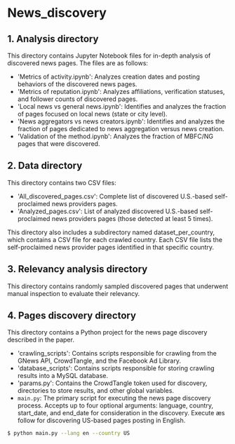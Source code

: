 # News_discovery

## 1. Analysis directory

This directory contains Jupyter Notebook files for in-depth analysis of discovered news pages. The files are as follows:

- 'Metrics of activity.ipynb': Analyzes creation dates and posting behaviors of the discovered news pages.
- 'Metrics of reputation.ipynb': Analyzes affiliations, verification statuses, and follower counts of discovered pages.
- 'Local news vs general news.ipynb': Identifies and analyzes the fraction of pages focused on local news (state or city level).
- 'News aggregators vs news creators.ipynb':  Identifies and analyzes the fraction of pages dedicated to news aggregation versus news creation.
- 'Validation of the method.ipynb': Analyzes the fraction of MBFC/NG pages that were discovered.

## 2. Data directory 
This directory contains two CSV files: 

- 'All_discovered_pages.csv': Complete list of discovered U.S.-based self-proclaimed news providers pages.
- 'Analyzed_pages.csv':  List of analyzed discovered U.S.-based self-proclaimed news providers pages (those detected at least 5 times).

This directory also includes a subdirectory named dataset_per_country, which contains a CSV file for each crawled country. Each CSV file lists the self-proclaimed news provider pages identified in that specific country.


## 3. Relevancy analysis directory
This directory contains randomly sampled discovered pages that underwent manual inspection to evaluate their relevancy.


## 4. Pages discovery directory

This directory contains a Python project for the news page discovery described in the paper.

- 'crawling_scripts': Contains scripts responsible for crawling from the GNews API, CrowdTangle, and the Facebook Ad Library.
- 'database_scripts': Contains scripts responsible for storing crawling results into a MySQL database. 
- 'params.py': Contains the CrowdTangle token used for discovery, directories to store results, and other global variables.
- `main.py`: The primary script for executing the news page discovery process. Accepts up to four optional arguments: language, country, start_date, and end_date for consideration in the discovery. Execute æs follow for discovering US-based pages posting in English.
```bash
$ python main.py --lang en --country US
```
